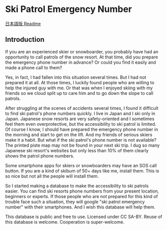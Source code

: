 # Ski Patrol Emergency Number

[日本語版 Readme](https://github.com/hkasaki/skipatrolemergencynumber.com/blob/main/README-ja.md)

## Introduction

If you are an experienced skier or snowboarder, you probably have had an opportunity to call patrols of the snow resort. At that time, did you prepare the emergency phone number in advance? Or could you find it easily and made a phone call to them?

Yes, in fact, I had fallen into this situation several times. But I had not prepared it at all. At those times, I luckily found people who are willing to help the injured guy with me. Or that was when I enjoyed skiing with my friends so we cloud split up to care him and to go down the slope to call patrols.

After struggling at the scenes of accidents several times, I found it difficult to find ski patrol's phone numbers quickly. I live in Japan and I ski only in Japan. Japanese snow resorts are very safety-oriented and I sometimes feel them even overprotective, but the accessibility to ski patrol is limited. Of course I know, I should have prepared the emergency phone number in the morning and start to get on the lift. And my friends of serious skiers make it a habit. But what if the ski patrol's phone number is not available? The printed piste map may not be found in your next ski trip. I dug so many Japanese ski resort's websites but only less than 10% of them clearly shows the patrol phone numbers.

Some smartphone apps for skiers or snowboarders may have an SOS call button. If you are a kind of skibum of 50+ days like me, install them. This is so nice but not all the people will install them.

So I started making a database to make the accessibility to ski patrols easier. You can find ski resorts phone numbers from your present location, beginners or experts. If those people who are not prepared for this kind of trouble face such a situation, they will google "ski patrol emergency number" with their smartphones. And I wish this database will help them.

This database is public and free to use. Licensed under CC SA-BY.
Reuse of this database is welcome. Cooperation is super-welcome.

